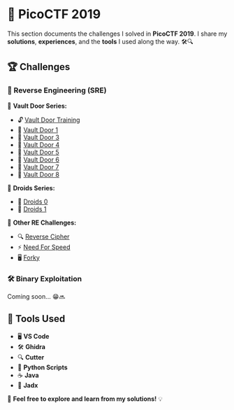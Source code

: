 # 🚀 PicoCTF 2019  
This section documents the challenges I solved in **PicoCTF 2019**. I share my **solutions**, **experiences**, and the **tools** I used along the way. 🛠️🔍  

## 🏆 Challenges  
### 🔑 Reverse Engineering (SRE)  
📂 **Vault Door Series:**  
- 🔓 [Vault Door Training](./vault-door-training.md)  
- 🔐 [Vault Door 1](./VaultDoor1.md)  
- 🔐 [Vault Door 3](./VaultDoor3.md)  
- 🔐 [Vault Door 4](./VaultDoor4.md)  
- 🔐 [Vault Door 5](./VaultDoor5.md)  
- 🔐 [Vault Door 6](./VaultDoor6.md)  
- 🔐 [Vault Door 7](./VaultDoor7.md)  
- 🔐 [Vault Door 8](./VaultDoor8.md)  

📂 **Droids Series:**  
- 🤖 [Droids 0](./droids0.md)  
- 🤖 [Droids 1](./droids1.md)  

🔄 **Other RE Challenges:**  
- 🔍 [Reverse Cipher](./reverse_cipher.md)  
- ⚡  [Need For Speed](./need_for_speed.md)  
- 🖥️ [Forky](./Forky.md)  


### 🛠️ Binary Exploitation  
Coming soon... 😁🔜  

## 🔧 Tools Used  
- 🖥️ **VS Code**  
- 🛠️ **Ghidra**
- 🔍 **Cutter**
- 🐍 **Python Scripts**  
- ☕ **Java**  
- 🤖 **Jadx**

🚀 **Feel free to explore and learn from my solutions!** 💡  
